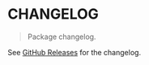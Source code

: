 # CHANGELOG

> Package changelog.

See [GitHub Releases](https://github.com/stdlib-js/buffer-from-arraybuffer/releases) for the changelog.